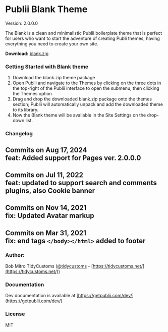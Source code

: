 # Publii Blank Theme

Version: 2.0.0.0

The Blank is a clean and minimalistic Publii boilerplate theme that is perfect for users who want to start the adventure of creating Publi themes, having everything you need to create your own site.

**Download:** [blank.zip](https://cdn.getpublii.com/themes/blank_2.0.0.0.zip)


### Getting Started with Blank theme

1. Download the blank.zip theme package
2. Open Publii and navigate to the Themes by clicking on the three dots in the top-right of the Publii interface to open the submenu, then clicking the Themes option
3. Drag and drop the downloaded blank.zip package onto the themes section; Publii will automatically unpack and add the downloaded theme to its library.
4. Now the Blank theme will be available in the Site Settings on the drop-down list.

### Changelog

Commits on Aug 17, 2024  
**feat:** Added support for Pages ver. 2.0.0.0  
---
Commits on Jul 11, 2022  
**feat:** updated to support search and comments plugins, also Cookie banner  
---
Commits on Nov 14, 2021  
**fix:** Updated Avatar markup  
---
Commits on Mar 31, 2021  
**fix:** end tags `</body></html>` added to footer  
---

### Author:

Bob Mitro TidyCustoms ([@tidycustoms](http://twitter.com/tidycustoms) - [https://tidycustoms.net/](https://tidycustoms.net/))


### Documentation

Dev documentation is available at [https://getpublii.com/dev/](https://getpublii.com/dev/)



### License

MIT


